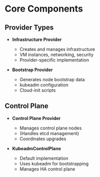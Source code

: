 # Core Components

<div class="grid grid-cols-2 gap-4">
<div>

## Provider Types

<v-clicks>

- **Infrastructure Provider**
  - Creates and manages infrastructure
  - VM instances, networking, security
  - Provider-specific implementation

- **Bootstrap Provider**
  - Generates node bootstrap data
  - kubeadm configuration
  - Cloud-init scripts

</v-clicks>

</div>
<div>

## Control Plane

<v-clicks>

- **Control Plane Provider**
  - Manages control plane nodes
  - (Handles etcd management)
  - Coordinates upgrades

- **KubeadmControlPlane**
  - Default implementation
  - Uses kubeadm for bootstrapping
  - Manages HA control plane

</v-clicks>

</div>
</div>